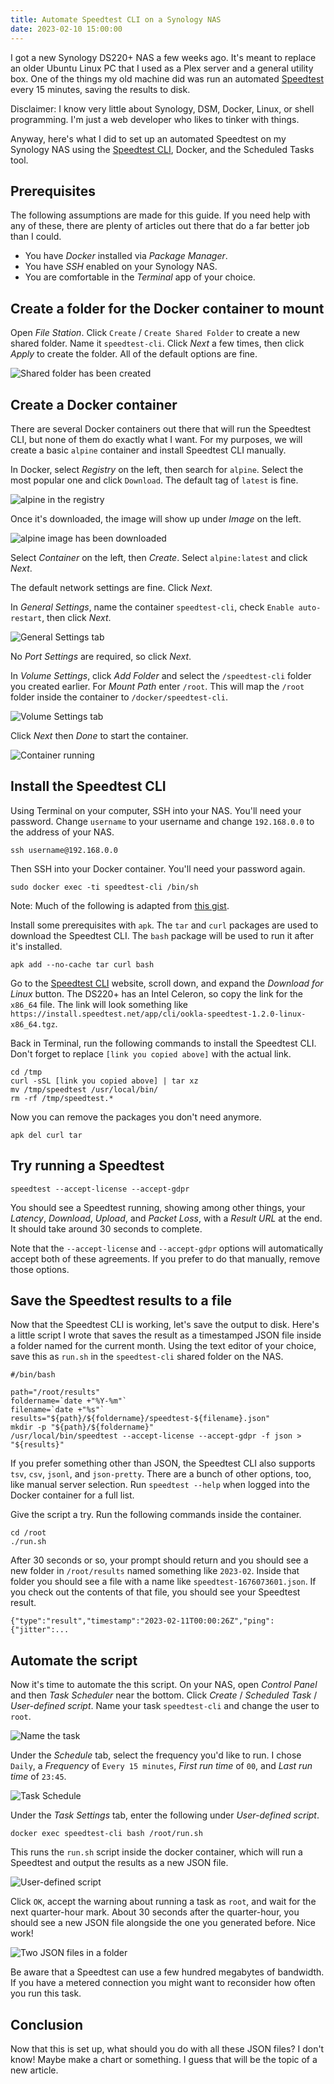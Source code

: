 ```yaml
---
title: Automate Speedtest CLI on a Synology NAS
date: 2023-02-10 15:00:00
---
```


I got a new Synology DS220+ NAS a few weeks ago. It's meant to replace an older Ubuntu Linux PC that I used as a Plex server and a general utility box. One of the things my old machine did was run an automated [Speedtest](https://www.speedtest.net/) every 15 minutes, saving the results to disk.

Disclaimer: I know very little about Synology, DSM, Docker, Linux, or shell programming. I'm just a web developer who likes to tinker with things.

Anyway, here's what I did to set up an automated Speedtest on my Synology NAS using the [Speedtest CLI](https://www.speedtest.net/apps/cli), Docker, and the Scheduled Tasks tool.

## Prerequisites

The following assumptions are made for this guide. If you need help with any of these, there are plenty of articles out there that do a far better job than I could.

- You have _Docker_ installed via _Package Manager_.
- You have _SSH_ enabled on your Synology NAS.
- You are comfortable in the _Terminal_ app of your choice.

## Create a folder for the Docker container to mount

Open _File Station_. Click `Create` / `Create Shared Folder` to create a new shared folder. Name it `speedtest-cli`. Click _Next_ a few times, then click _Apply_ to create the folder. All of the default options are fine.

![Shared folder has been created](share.png)

## Create a Docker container

There are several Docker containers out there that will run the Speedtest CLI, but none of them do exactly what I want. For my purposes, we will create a basic `alpine` container and install Speedtest CLI manually.

In Docker, select _Registry_ on the left, then search for `alpine`. Select the most popular one and click `Download`. The default tag of `latest` is fine.

![alpine in the registry](registry.png)

Once it's downloaded, the image will show up under _Image_ on the left.

![alpine image has been downloaded](image.png)

Select _Container_ on the left, then _Create_. Select `alpine:latest` and click _Next_.

The default network settings are fine. Click _Next_.

In _General Settings_, name the container `speedtest-cli`, check `Enable auto-restart`, then click _Next_.

![General Settings tab](general.png)

No _Port Settings_ are required, so click _Next_.

In _Volume Settings_, click _Add Folder_ and select the `/speedtest-cli` folder you created earlier. For _Mount Path_ enter `/root`. This will map the `/root` folder inside the container to `/docker/speedtest-cli`.

![Volume Settings tab](volume.png)

Click _Next_ then _Done_ to start the container.

![Container running](running.png)

## Install the Speedtest CLI

Using Terminal on your computer, SSH into your NAS. You'll need your password. Change `username` to your username and change `192.168.0.0` to the address of your NAS.

```
ssh username@192.168.0.0
```
Then SSH into your Docker container. You'll need your password again.

```
sudo docker exec -ti speedtest-cli /bin/sh
```

Note: Much of the following is adapted from [this gist](https://github.com/vgist/dockerfiles/blob/master/speedtest-cli/Dockerfile).

Install some prerequisites with `apk`. The `tar` and `curl` packages are used to download the Speedtest CLI. The `bash` package will be used to run it after it's installed.

```
apk add --no-cache tar curl bash
```

Go to the [Speedtest CLI](https://www.speedtest.net/apps/cli) website, scroll down, and expand the _Download for Linux_ button. The DS220+ has an Intel Celeron, so copy the link for the `x86_64` file. The link will look something like `https://install.speedtest.net/app/cli/ookla-speedtest-1.2.0-linux-x86_64.tgz`.

Back in Terminal, run the following commands to install the Speedtest CLI. Don't forget to replace `[link you copied above]` with the actual link.

```
cd /tmp
curl -sSL [link you copied above] | tar xz
mv /tmp/speedtest /usr/local/bin/
rm -rf /tmp/speedtest.*
```

Now you can remove the packages you don't need anymore.

```
apk del curl tar
```

## Try running a Speedtest

```
speedtest --accept-license --accept-gdpr
```

You should see a Speedtest running, showing among other things, your _Latency_, _Download_, _Upload_, and _Packet Loss_, with a _Result URL_ at the end. It should take around 30 seconds to complete.

Note that the `--accept-license` and `--accept-gdpr` options will automatically accept both of these agreements. If you prefer to do that manually, remove those options.

## Save the Speedtest results to a file

Now that the Speedtest CLI is working, let's save the output to disk. Here's a little script I wrote that saves the result as a timestamped JSON file inside a folder named for the current month. Using the text editor of your choice, save this as `run.sh` in the `speedtest-cli` shared folder on the NAS.

```
#/bin/bash

path="/root/results"
foldername=`date +"%Y-%m"`
filename=`date +"%s"`
results="${path}/${foldername}/speedtest-${filename}.json"
mkdir -p "${path}/${foldername}"
/usr/local/bin/speedtest --accept-license --accept-gdpr -f json > "${results}"
```

If you prefer something other than JSON, the Speedtest CLI also supports `tsv`, `csv`, `jsonl`, and `json-pretty`. There are a bunch of other options, too, like manual server selection. Run `speedtest --help` when logged into the Docker container for a full list.

Give the script a try. Run the following commands inside the container.

```
cd /root
./run.sh
```

After 30 seconds or so, your prompt should return and you should see a new folder in `/root/results` named something like `2023-02`. Inside that folder you should see a file with a name like `speedtest-1676073601.json`. If you check out the contents of that file, you should see your Speedtest result.

```
{"type":"result","timestamp":"2023-02-11T00:00:26Z","ping":{"jitter":...
```

## Automate the script

Now it's time to automate the this script. On your NAS, open _Control Panel_ and then _Task Scheduler_ near the bottom. Click _Create_ / _Scheduled Task_ / _User-defined script_. Name your task `speedtest-cli` and change the user to `root`.

![Name the task](create.png)

Under the _Schedule_ tab, select the frequency you'd like to run. I chose `Daily`, a _Frequency_ of `Every 15 minutes`, _First run time_ of `00`, and _Last run time_ of `23:45`.

![Task Schedule](schedule.png)

Under the _Task Settings_ tab, enter the following under _User-defined script_.

```
docker exec speedtest-cli bash /root/run.sh
```

This runs the `run.sh` script inside the docker container, which will run a Speedtest and output the results as a new JSON file.

![User-defined script](script.png)

Click `OK`, accept the warning about running a task as `root`, and wait for the next quarter-hour mark. About 30 seconds after the quarter-hour, you should see a new JSON file alongside the one you generated before. Nice work!

![Two JSON files in a folder](files.png)

Be aware that a Speedtest can use a few hundred megabytes of bandwidth. If you have a metered connection you might want to reconsider how often you run this task.

## Conclusion

Now that this is set up, what should you do with all these JSON files? I don't know! Maybe make a chart or something. I guess that will be the topic of a new article.
